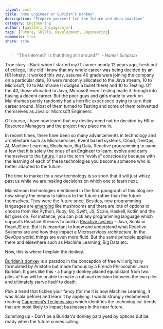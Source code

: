 ```yaml
---
layout: post
title: "Neo Engineer or Buridan’s Donkey"
description: "Prepare yourself for the future and shun inaction"
category: Engineering
author: [gayathri_thiyagarajan]
tags: [Future, Skills, Development, Engineering]
comments: true
share: true
---
```


>"The Internet?  Is that thing still around?" 
> <cite> - Homer Simpson

True story - Back when I started my IT career nearly 12 years ago, fresh out of college, little did I know that my whole career was being decided by an HR lottery. It worked this way, assume 40 grads were joining the company on a particular date, 10 were randomly allocated to the Java stream, 10 to Microsoft, 10 to Mainframe (I dodged a bullet there) and 10 to Testing. Of the 40, those allocated to Java, Microsoft even Testing made it through into having a decent career. But the poor guys and girls made to work on Mainframes purely randomly had a horrific experience trying to turn their career around. Most of them turned to Testing and some of them reinvented themselves as Java or Microsoft Engineers.

Of course, I have now learnt that my destiny need not be decided by HR or Resource Managers and the project they place me in.

In recent times, there have been so many advancements in technology and architecture such as Microservices, Event based systems, Cloud, DevOps, AI, Machine Learning, Blockchain, Big Data, Reactive programming to name a few that it is solely the onus of an Engineer to learn,
evolve and carry themselves to the [future](https://medium.com/traction-report/six-points-on-the-map-of-emerging-tech-494d51b28782). I use the term “evolve” consciously because with the learning of each of these technologies you become someone who is better adapted to the future.

The time to market for a new technology is so short that it will just whizz past us while we are making decisions on which one to learn next.

Mainstream technologies mentioned in the first paragraph of this blog are now simply the means to take us to the future rather than the future themselves. They were the future once.
Besides, new programming languages are [emerging](https://techbeacon.com/5-emerging-programming-languages-bright-future) like mushrooms and there are lots of options to choose from like Python, Ruby, Go, Swift, JS, Scala, Haskell, Kotlin and the list goes on.
For instance, you can pick any programming language which supports Reactive Streams to build a [Reactive system](https://www.oreilly.com/ideas/reactive-programming-vs-reactive-systems) – Java, Scala or ReactJS etc. But it is important to know and understand what Reactive Systems are and how they impact a Microservices architecture. In the DevOps world, things are even more fluid. But the same principle applies there and elsewhere such as Machine Learning, Big Data etc.

Now, this is where I explain the donkey.

[Buridan’s donkey](https://en.wikipedia.org/wiki/Buridan%27s_ass) is a paradox in the conception of free will originally formulated by Aristotle but made famous by a French Philosopher Jean Buridan. It goes like this - a hungry donkey placed equidistant from two piles of hay will be unable to make a rational decision between the two piles and ultimately starve itself to death.

Pick a trend that tickles your fancy (for me it is now Machine Learning, it was Scala before) and learn it by applying. I would strongly recommend reading [Capgemini’s Technovision](https://www.capgemini.com/resources/technovision-2017-parallel-digital-realities) which identifies the technological trends that are most likely to impact businesses in the near future.

Summing up - Don’t be a Buridan's donkey paralysed by options but be ready when the future comes calling.
